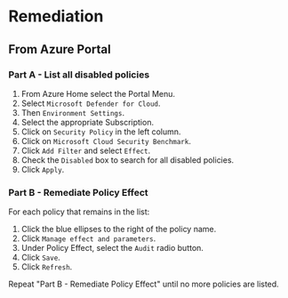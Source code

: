# Remediation

## From Azure Portal

### Part A - List all disabled policies

1. From Azure Home select the Portal Menu.
2. Select `Microsoft Defender for Cloud`.
3. Then `Environment Settings`.
4. Select the appropriate Subscription.
5. Click on `Security Policy` in the left column.
6. Click on `Microsoft Cloud Security Benchmark`.
7. Click `Add Filter` and select `Effect`.
8. Check the `Disabled` box to search for all disabled policies.
9. Click `Apply`.

### Part B - Remediate Policy Effect

For each policy that remains in the list:

1. Click the blue ellipses to the right of the policy name.
2. Click `Manage effect and parameters`.
3. Under Policy Effect, select the `Audit` radio button.
4. Click `Save`.
5. Click `Refresh`.

Repeat "Part B - Remediate Policy Effect" until no more policies are listed.
